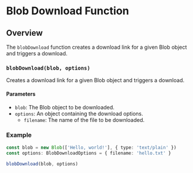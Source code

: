 # Blob Download Function

## Overview

The `blobDownload` function creates a download link for a given Blob object and triggers a download.

### `blobDownload(blob, options)`

Creates a download link for a given Blob object and triggers a download.

#### Parameters

- `blob`: The Blob object to be downloaded.
- `options`: An object containing the download options.
  - `filename`: The name of the file to be downloaded.

### Example

```typescript
const blob = new Blob(['Hello, world!'], { type: 'text/plain' })
const options: BlobDownloadOptions = { filename: 'hello.txt' }

blobDownload(blob, options)
```

